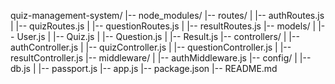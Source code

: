 quiz-management-system/
|-- node_modules/
|-- routes/
|   |-- authRoutes.js
|   |-- quizRoutes.js
|   |-- questionRoutes.js
|   |-- resultRoutes.js
|-- models/
|   |-- User.js
|   |-- Quiz.js
|   |-- Question.js
|   |-- Result.js
|-- controllers/
|   |-- authController.js
|   |-- quizController.js
|   |-- questionController.js
|   |-- resultController.js
|-- middleware/
|   |-- authMiddleware.js
|-- config/
|   |-- db.js
|   |-- passport.js
|-- app.js
|-- package.json
|-- README.md
